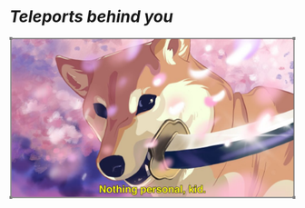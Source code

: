 # *Teleports behind you*
![](https://raw.githubusercontent.com/plepisnew/personal/main/.github/images/shiba.png)
